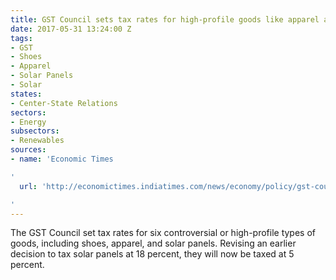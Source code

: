 ```yaml
---
title: GST Council sets tax rates for high-profile goods like apparel and solar panels
date: 2017-05-31 13:24:00 Z
tags:
- GST
- Shoes
- Apparel
- Solar Panels
- Solar
states:
- Center-State Relations
sectors:
- Energy
subsectors:
- Renewables
sources:
- name: 'Economic Times

'
  url: 'http://economictimes.indiatimes.com/news/economy/policy/gst-council-clears-rules-states-agree-to-july-1-rollout/articleshow/58974831.cms

'
---
```


The GST Council set tax rates for six controversial or high-profile types of goods, including shoes, apparel, and solar panels. Revising an earlier decision to tax solar panels at 18 percent, they will now be taxed at 5 percent.
